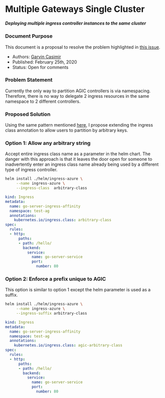 # Multiple Gateways Single Cluster

##### Deploying multiple ingress controller instances to the same cluster


### Document Purpose
This document is a proposal to resolve the problem highlighted in [this issue](https://github.com/Azure/application-gateway-kubernetes-ingress/issues/732).

  - Authors: [Garvin Casimir](https://github.com/garvinmsft)
  - Published: February 25th, 2020
  - Status: Open for comments

### Problem Statement
Currently the only way to partition AGIC controllers is via namespacing. Therefore, there is no way to delegate 2 ingress resources in the same namespace to 2 different controllers.

### Proposed Solution
Using the same pattern mentioned [here](https://kubernetes.github.io/ingress-nginx/user-guide/multiple-ingress/#multiple-ingress-nginx-controllers), I propose extending the ingress class annotation to allow users to partition by arbitrary keys.

### Option 1: Allow any arbitrary string
Accept entire ingress class name as a parameter in the helm chart. The danger with this approach is that it leaves the door open for someone to inadvertently enter an ingress class name already being used by a different type of ingress controller.

```bash
helm install ./helm/ingress-azure \
     --name ingress-azure \
     --ingress-class  arbitrary-class
```

```yaml
kind: Ingress
metadata:
  name: go-server-ingress-affinity
  namespace: test-ag
  annotations:
    kubernetes.io/ingress.class: arbitrary-class
spec:
  rules:
  - http:
      paths:
      - path: /hello/
        backend:
          service:
            name: go-server-service
            port:
              number: 80
```

### Option 2: Enforce a prefix unique to AGIC
This option is similar to option 1 except the helm parameter is used as a suffix.

```bash
helm install ./helm/ingress-azure \
     --name ingress-azure \
     --ingress-suffix arbitrary-class
```

```yaml
kind: Ingress
metadata:
  name: go-server-ingress-affinity
  namespace: test-ag
  annotations:
    kubernetes.io/ingress.class: agic-arbitrary-class
spec:
  rules:
  - http:
      paths:
      - path: /hello/
        backend:
          service:
            name: go-server-service
            port:
              number: 80
```
